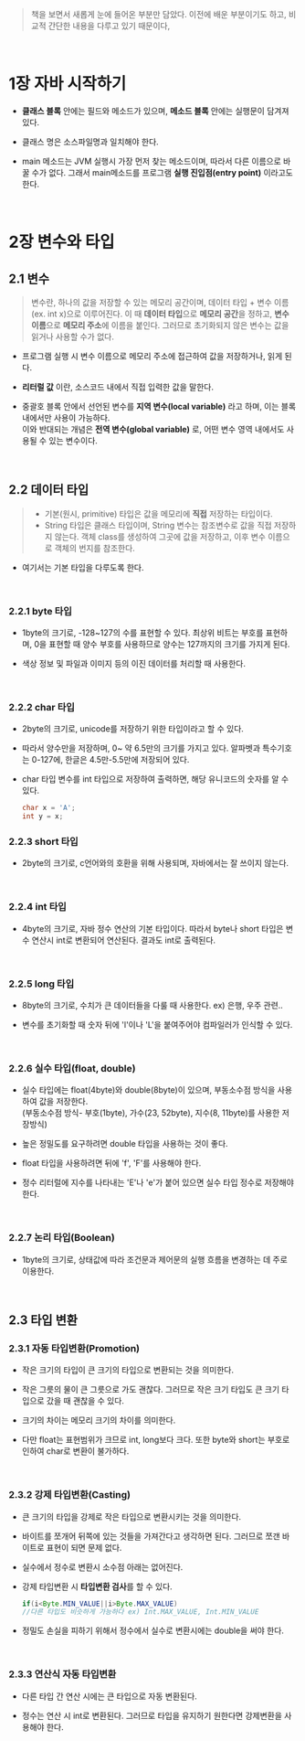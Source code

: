 >책을 보면서 새롭게 눈에 들어온 부분만 담았다. 
>이전에 배운 부분이기도 하고, 비교적 간단한 내용을 다루고 있기 때문이다,

<br>

# 1장 자바 시작하기

-   **클래스 블록** 안에는 필드와 메소드가 있으며, **메소드 블록** 안에는 실행문이 담겨져 있다.

-   클래스 명은 소스파일명과 일치해야 한다.
-   main 메소드는 JVM 실행시 가장 먼저 찾는 메소드이며, 따라서 다른 이름으로 바꿀 수가 없다. 그래서 main메소드를 프로그램 **실행 진입점(entry point)** 이라고도 한다.
<br>

# 2장 변수와 타입

## 2.1 변수

>변수란, 하나의 값을 저장할 수 있는 메모리 공간이며, 데이터 타입 + 변수 이름 (ex. int x)으로 이루어진다.
>이 때 **데이터 타입**으로 **메모리 공간**을 정하고, **변수 이름**으로 **메모리 주소**에 이름을 붙인다. 
>그러므로 초기화되지 않은 변수는 값을 읽거나 사용할 수가 없다.

-   프로그램 실행 시 변수 이름으로 메모리 주소에 접근하여 값을 저장하거나, 읽게 된다.

-   **리터럴 값** 이란, 소스코드 내에서 직접 입력한 값을 말한다.

-   중괄호 블록 안에서 선언된 변수를 **지역 변수(local variable)** 라고 하며, 이는 블록 내에서만 사용이 가능하다.  
    이와 반대되는 개념은 **전역 변수(global variable)** 로, 어떤 변수 영역 내에서도 사용될 수 있는 변수이다.
<br>

## 2.2 데이터 타입

>-   기본(원시, primitive) 타입은 값을 메모리에 **직접** 저장하는 타입이다.
>-   String 타입은 클래스 타입이며, String 변수는 참조변수로 값을 직접 저장하지 않는다. 객체 class를 생성하여 그곳에 값을 저장하고, 이후 변수 이름으로 객체의 번지를 참조한다.
- 여기서는 기본 타입을 다루도록 한다.

<br>

### 2.2.1 byte 타입

-   1byte의 크기로, -128~127의 수를 표현할 수 있다. 최상위 비트는 부호를 표현하며, 0을 표현할 때 양수 부호를 사용하므로 양수는 127까지의 크기를 가지게 된다.

-   색상 정보 및 파일과 이미지 등의 이진 데이터를 처리할 때 사용한다.
<br>

### 2.2.2 char 타입

-   2byte의 크기로, unicode를 저장하기 위한 타입이라고 할 수 있다.

-   따라서 양수만을 저장하며, 0~ 약 6.5만의 크기를 가지고 있다. 알파벳과 특수기호는 0-127에, 한글은 4.5만-5.5만에 저장되어 있다.
-   char 타입 변수를 int 타입으로 저장하여 출력하면, 해당 유니코드의 숫자를 알 수 있다.  
    
    ``` java
    char x = 'A';  
    int y = x;
    ```
    

### 2.2.3 short 타입

-   2byte의 크기로, c언어와의 호환을 위해 사용되며, 자바에서는 잘 쓰이지 않는다.  
<br>

### 2.2.4 int 타입

-   4byte의 크기로, 자바 정수 연산의 기본 타입이다. 따라서 byte나 short 타입은 변수 연산시 int로 변환되어 연산된다. 결과도 int로 출력된다.
<br>

### 2.2.5 long 타입

-   8byte의 크기로, 수치가 큰 데이터들을 다룰 때 사용한다. ex) 은행, 우주 관련..

-   변수를 초기화할 때 숫자 뒤에 'l'이나 'L'을 붙여주어야 컴파일러가 인식할 수 있다.
<br>

### 2.2.6 실수 타입(float, double)

-   실수 타입에는 float(4byte)와 double(8byte)이 있으며, 부동소수점 방식을 사용하여 값을 저장한다.  
    (부동소수점 방식- 부호(1byte), 가수(23, 52byte), 지수(8, 11byte)를 사용한 저장방식)
    
-   높은 정밀도를 요구하려면 double 타입을 사용하는 것이 좋다.

-   float 타입을 사용하려면 뒤에 'f', 'F'를 사용해야 한다.

-   정수 리터럴에 지수를 나타내는 'E'나 'e'가 붙어 있으면 실수 타입 정수로 저장해야 한다.
<br>

### 2.2.7 논리 타입(Boolean)

-   1byte의 크기로, 상태값에 따라 조건문과 제어문의 실행 흐름을 변경하는 데 주로 이용한다.

<br>

## 2.3 타입 변환

### 2.3.1 자동 타입변환(Promotion)

-   작은 크기의 타입이 큰 크기의 타입으로 변환되는 것을 의미한다.

-   작은 그릇의 물이 큰 그릇으로 가도 괜찮다. 그러므로 작은 크기 타입도 큰 크기 타입으로 갔을 때 괜찮을 수 있다.
-   크기의 차이는 메모리 크기의 차이를 의미한다.
-   다만 float는 표현범위가 크므로 int, long보다 크다. 또한 byte와 short는 부호로 인하여 char로 변환이 불가하다.
<br>

### 2.3.2 강제 타입변환(Casting)

-   큰 크기의 타입을 강제로 작은 타입으로 변환시키는 것을 의미한다.

-   바이트를 쪼개어 뒤쪽에 있는 것들을 가져간다고 생각하면 된다. 그러므로 쪼갠 바이트로 표현이 되면 문제 없다.
-   실수에서 정수로 변환시 소수점 아래는 없어진다.
-   강제 타입변환 시 **타입변환 검사**를 할 수 있다.
    ``` java
    if(i<Byte.MIN_VALUE||i>Byte.MAX_VALUE)
    //다른 타입도 비슷하게 가능하다 ex) Int.MAX_VALUE, Int.MIN_VALUE
    ```
-   정밀도 손실을 피하기 위해서 정수에서 실수로 변환시에는 double을 써야 한다.
<br>

### 2.3.3 연산식 자동 타입변환

-   다른 타입 간 연산 시에는 큰 타입으로 자동 변환된다.

-   정수는 연산 시 int로 변환된다. 그러므로 타입을 유지하기 원한다면 강제변환을 사용해야 한다.
